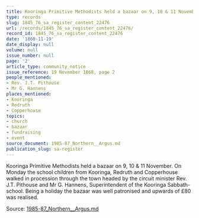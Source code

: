```yaml
---
title: Kooringa Primitive Methodists held a bazaar on 9, 10 & 11 November.
type: records
slug: 1845_76_sa_register_content_22476
url: /records/1845_76_sa_register_content_22476/
record_id: 1845_76_sa_register_content_22476
date: '1868-11-19'
date_display: null
volume: null
issue_number: null
page: '2'
article_type: community_notice
issue_reference: 19 November 1868, page 2
people_mentioned:
- Rev. J.T. Pithouse
- Mr G. Hannens
places_mentioned:
- Kooringa
- Redruth
- Copperhouse
topics:
- church
- bazaar
- fundraising
- event
source_document: 1985-87_Northern__Argus.md
publication_slug: sa-register
---
```


Kooringa Primitive Methodists held a bazaar on 9, 10 & 11 November.  On Monday the school children from Kooringa, Redruth and Copperhouse walked in procession through the town headed by the circuit minister Rev. J.T. Pithouse and Mr G. Hannens, Superintendent of the Kooringa Sabbath-school.  Being a holiday the bazaar was well patronised and upwards of £80 was realised.

Source: [1985-87_Northern__Argus.md](/downloads/markdown/1985-87_Northern__Argus.md)
